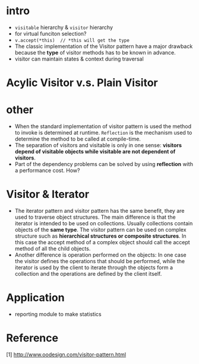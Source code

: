 # intro
* `visitable` hierarchy & `visitor` hierarchy
* for virtual funciton selection?
* `v.accept(*this)  // *this will get the type`
* The classic implementation of the Visitor pattern have a major drawback
  because the **type** of visitor methods has to be known in advance.
* visitor can maintain states & context during traversal

# Acylic Visitor v.s. Plain Visitor

# other
* When the standard implementation of visitor pattern is used the method to
  invoke is determined at runtime. `Reflection` is the mechanism used to determine
  the method to be called at compile-time.
* The separation of visitors and visitable is only in one sense: **visitors depend
  of visitable objects while visitable are not dependent of visitors**.
* Part of the dependency problems can be solved by using **reflection** with a
  performance cost. How?


# Visitor & Iterator
* The iterator pattern and visitor pattern has the same benefit, they are used
  to traverse object structures. The main difference is that the iterator is
  intended to be used on collections. Usually collections contain objects of the
  **same type**. The visitor pattern can be used on complex structure such as
  **hierarchical structures or composite structures**. In this case the accept
  method of a complex object should call the accept method of all the child
  objects.
* Another difference is operation performed on the objects: In one case the
  visitor defines the operations that should be performed, while the iterator is
  used by the client to iterate through the objects form a collection and the
  operations are defined by the client itself.
# Application
* reporting module to make statistics

# Reference
[1] http://www.oodesign.com/visitor-pattern.html
